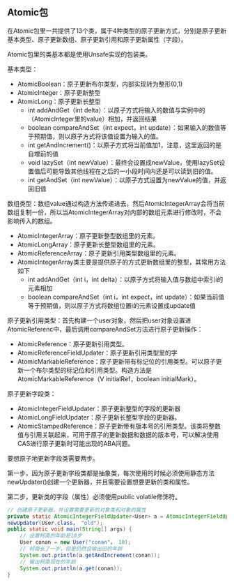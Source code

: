 ## Atomic包

  在Atomic包里一共提供了13个类，属于4种类型的原子更新方式，分别是原子更新基本类型、原子更新数组、原子更新引用和原子更新属性（字段）。

  Atomic包里的类基本都是使用Unsafe实现的包装类。

基本类型：

- AtomicBoolean：原子更新布尔类型，内部实现转为整形(0,1)
- AtomicInteger：原子更新整型
- AtomicLong：原子更新长整型
  - int addAndGet（int delta）：以原子方式将输入的数值与实例中的（AtomicInteger里的value）相加，并返回结果
  - boolean compareAndSet（int expect，int update）：如果输入的数值等于预期值，则以原子方式将该值设置为输入的值。
  - int getAndIncrement()：以原子方式将当前值加1，注意，这里返回的是自增前的值
  - void lazySet（int newValue）：最终会设置成newValue，使用lazySet设置值后可能导致其他线程在之后的一小段时间内还是可以读到旧的值。
  - int getAndSet（int newValue）：以原子方式设置为newValue的值，并返回旧值

数组类型：数组value通过构造方法传递进去，然后AtomicIntegerArray会将当前数组复制一份，所以当AtomicIntegerArray对内部的数组元素进行修改时，不会影响传入的数组。

- AtomicIntegerArray：原子更新整型数组里的元素。
- AtomicLongArray：原子更新长整型数组里的元素。
- AtomicReferenceArray：原子更新引用类型数组里的元素。
- AtomicIntegerArray类主要是提供原子的方式更新数组里的整型，其常用方法如下
  - int addAndGet（int i，int delta）：以原子方式将输入值与数组中索引i的元素相加
  - boolean compareAndSet（int i，int expect，int update）：如果当前值等于预期值，则以原子方式将数组位置i的元素设置成update值

原子更新引用类型：首先构建一个user对象，然后把user对象设置进AtomicReferenc中，最后调用compareAndSet方法进行原子更新操作：

- AtomicReference：原子更新引用类型。
- AtomicReferenceFieldUpdater：原子更新引用类型里的字
- AtomicMarkableReference：原子更新带有标记位的引用类型。可以原子更新一个布尔类型的标记位和引用类型。构造方法是AtomicMarkableReference（V initialRef，boolean initialMark）。

原子更新字段类：

- AtomicIntegerFieldUpdater：原子更新整型的字段的更新器
- AtomicLongFieldUpdater：原子更新长整型字段的更新器。
- AtomicStampedReference：原子更新带有版本号的引用类型。该类将整数值与引用关联起来，可用于原子的更新数据和数据的版本号，可以解决使用CAS进行原子更新时可能出现的ABA问题。

要想原子地更新字段类需要两步。

第一步，因为原子更新字段类都是抽象类，每次使用的时候必须使用静态方法newUpdater()创建一个更新器，并且需要设置想要更新的类和属性。

第二步，更新类的字段（属性）必须使用public volatile修饰符。

```java
// 创建原子更新器，并设置需要更新的对象类和对象的属性
private static AtomicIntegerFieldUpdater<User> a = AtomicIntegerFieldUpdater.
newUpdater(User.class， "old");
public static void main(String[] args) {
    // 设置柯南的年龄是10岁
    User conan = new User("conan"， 10);
    // 柯南长了一岁，但是仍然会输出旧的年龄
    System.out.println(a.getAndIncrement(conan));
    // 输出柯南现在的年龄
    System.out.println(a.get(conan));
}
```

